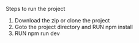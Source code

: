 Steps to run the project

1. Download the zip or clone the project
2. Goto the project directory and RUN npm install
3. RUN npm run dev
